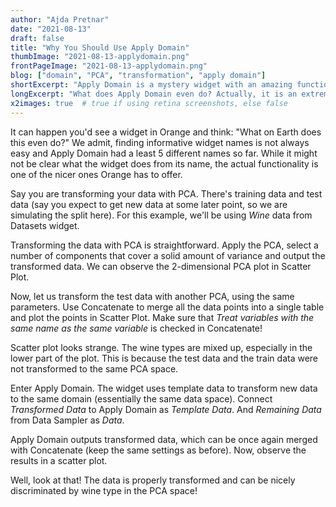 ```yaml
---
author: "Ajda Pretnar"
date: "2021-08-13"
draft: false
title: "Why You Should Use Apply Domain"
thumbImage: "2021-08-13-applydomain.png"
frontPageImage: "2021-08-13-applydomain.png"
blog: ["domain", "PCA", "transformation", "apply domain"]
shortExcerpt: "Apply Domain is a mystery widget with an amazing functionality."
longExcerpt: "What does Apply Domain even do? Actually, it is an extremely useful widget for all your data transformation problems!"
x2images: true  # true if using retina screenshots, else false
---
```


It can happen you'd see a widget in Orange and think: "What on Earth does this even do?" We admit, finding informative widget names is not always easy and Apply Domain had a least 5 different names so far. While it might not be clear what the widget does from its name, the actual functionality is one of the nicer ones Orange has to offer.

Say you are transforming your data with PCA. There's training data and test data (say you expect to get new data at some later point, so we are simulating the split here). For this example, we'll be using *Wine* data from Datasets widget.

Transforming the data with PCA is straightforward. Apply the PCA, select a number of components that cover a solid amount of variance and output the transformed data. We can observe the 2-dimensional PCA plot in Scatter Plot.

<WindowScreenshot src="2021-08-13-scatterplot1.png" />

Now, let us transform the test data with another PCA, using the same parameters. Use Concatenate to merge all the data points into a single table and plot the points in Scatter Plot. Make sure that *Treat variables with the same name as the same variable* is checked in Concatenate!

<WindowScreenshot src="2021-08-13-workflow1.png" />

<WindowScreenshot src="2021-08-13-scatterplot2.png" />

Scatter plot looks strange. The wine types are mixed up, especially in the lower part of the plot. This is because the test data and the train data were not transformed to the same PCA space.

Enter Apply Domain. The widget uses template data to transform new data to the same domain (essentially the same data space). Connect *Transformed Data* to Apply Domain as *Template Data*. And *Remaining Data* from Data Sampler as *Data*.

Apply Domain outputs transformed data, which can be once again merged with Concatenate (keep the same settings as before). Now, observe the results in a scatter plot.

<WindowScreenshot src="2021-08-13-workflow2.png" />

<WindowScreenshot src="2021-08-13-scatterplot3.png" />

Well, look at that! The data is properly transformed and can be nicely discriminated by wine type in the PCA space!
